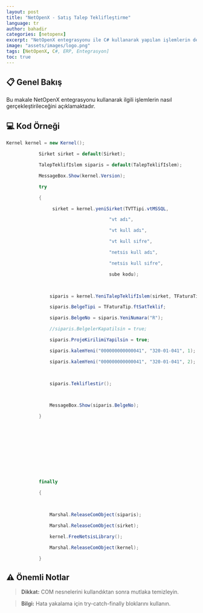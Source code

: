 ```yaml
---
layout: post
title: "NetOpenX - Satış Talep Teklifleştirme"
language: tr
author: bahadir
categories: [netopenx]
excerpt: "NetOpenX entegrasyonu ile C# kullanarak yapılan işlemlerin detaylı açıklaması ve örnek kodları."
image: "assets/images/logo.png"
tags: [NetOpenX, C#, ERP, Entegrasyon]
toc: true
---
```


## 📋 Genel Bakış

Bu makale NetOpenX entegrasyonu kullanarak ilgili işlemlerin nasıl gerçekleştirileceğini açıklamaktadır.

## 💻 Kod Örneği

```csharp
Kernel kernel = new Kernel();

            Sirket sirket = default(Sirket);

            TalepTeklifIslem siparis = default(TalepTeklifIslem);

            MessageBox.Show(kernel.Version);

            try

            {

                 sirket = kernel.yeniSirket(TVTTipi.vtMSSQL,

                                      "vt adı",

                                      "vt kull adı",

                                      "vt kull sifre",

                                      "netsis kull adı",

                                      "netsis kull sifre",

                                      sube kodu);

 

                siparis = kernel.YeniTalepTeklifIslem(sirket, TFaturaTip.ftSatTalep);

                siparis.BelgeTipi = TFaturaTip.ftSatTeklif;

                siparis.BelgeNo = siparis.YeniNumara("R");

                //siparis.BelgelerKapatilsin = true;

                siparis.ProjeKirilimiYapilsin = true;

                siparis.kalemYeni("000000000000041", "320-01-041", 1);

                siparis.kalemYeni("000000000000041", "320-01-041", 2);

 

                siparis.Tekliflestir();

 

                MessageBox.Show(siparis.BelgeNo);

            }

 

 

 

 

 

            finally

            {

 

                Marshal.ReleaseComObject(siparis);

                Marshal.ReleaseComObject(sirket);

                kernel.FreeNetsisLibrary();

                Marshal.ReleaseComObject(kernel);

            }
```


## ⚠️ Önemli Notlar

> **Dikkat:** COM nesnelerini kullandıktan sonra mutlaka temizleyin.

> **Bilgi:** Hata yakalama için try-catch-finally bloklarını kullanın.
